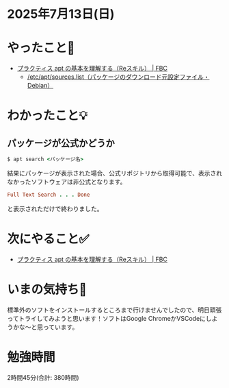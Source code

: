 # 2025年7月13日(日)

# やったこと📝

- [プラクティス apt の基本を理解する（Reスキル） \| FBC](https://bootcamp.fjord.jp/practices/303)
  - [/etc/apt/sources\.list（パッケージのダウンロード元設定ファイル・Debian）](https://linuxgerira.com/linux/_etc_apt_sources_list.php)
# わかったこと💡

## パッケージが公式かどうか
```ruby
$ apt search <パッケージ名>
```
結果にパッケージが表示された場合、公式リポジトリから取得可能で、表示されなかったソフトウェアは非公式となります。

```ruby
Full Text Search . . . Done
```
と表示されただけで終わりました。


# 次にやること✅

- [プラクティス apt の基本を理解する（Reスキル） \| FBC](https://bootcamp.fjord.jp/practices/303)

# いまの気持ち🫶

標準外のソフトをインストールするところまで行けませんでしたので、明日頑張ってトライしてみようと思います！ソフトはGoogle ChromeかVSCodeにしようかな〜と思っています。

# 勉強時間
2時間45分(合計: 380時間)
